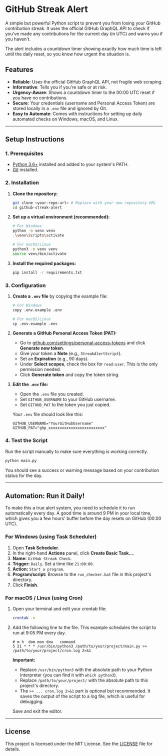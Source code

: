# GitHub Streak Alert

A simple but powerful Python script to prevent you from losing your GitHub contribution streak. It uses the official GitHub GraphQL API to check if you've made any contributions for the current day (in UTC) and warns you if you haven't.

The alert includes a countdown timer showing exactly how much time is left until the daily reset, so you know how urgent the situation is.

## Features

- **Reliable**: Uses the official GitHub GraphQL API, not fragile web scraping.
- **Informative**: Tells you if you're safe or at risk.
- **Urgency-Aware**: Shows a countdown timer to the 00:00 UTC reset if you have no contributions.
- **Secure**: Your credentials (username and Personal Access Token) are stored locally in a `.env` file and ignored by Git.
- **Easy to Automate**: Comes with instructions for setting up daily automated checks on Windows, macOS, and Linux.

---

## Setup Instructions

### 1. Prerequisites

- [Python 3.6+](https://www.python.org/downloads/) installed and added to your system's PATH.
- [Git](https://git-scm.com/downloads/) installed.

### 2. Installation

1.  **Clone the repository:**

    ```bash
    git clone <your-repo-url> # Replace with your new repository URL
    cd github-streak-alert
    ```

2.  **Set up a virtual environment (recommended):**

    ```bash
    # For Windows
    python -m venv venv
    .\venv\Scripts\activate

    # For macOS/Linux
    python3 -m venv venv
    source venv/bin/activate
    ```

3.  **Install the required packages:**

    ```bash
    pip install -r requirements.txt
    ```

### 3. Configuration

1.  **Create a `.env` file** by copying the example file:

    ```bash
    # For Windows
    copy .env.example .env

    # For macOS/Linux
    cp .env.example .env
    ```

2.  **Generate a GitHub Personal Access Token (PAT):**
    -   Go to [github.com/settings/personal-access-tokens](https://github.com/settings/personal-access-tokens) and click **Generate new token**.
    -   Give your token a **Note** (e.g., `StreakAlertScript`).
    -   Set an **Expiration** (e.g., 90 days).
    -   Under **Select scopes**, check the box for `read:user`. This is the only permission needed.
    -   Click **Generate token** and copy the token string.

3.  **Edit the `.env` file:**
    -   Open the `.env` file you created.
    -   Set `GITHUB_USERNAME` to your GitHub username.
    -   Set `GITHUB_PAT` to the token you just copied.

    Your `.env` file should look like this:

    ```
    GITHUB_USERNAME="YourGitHubUsername"
    GITHUB_PAT="ghp_xxxxxxxxxxxxxxxxxxxxxxxxx"
    ```

### 4. Test the Script

Run the script manually to make sure everything is working correctly.

```bash
python main.py
```

You should see a success or warning message based on your contribution status for the day.

---

## Automation: Run it Daily!

To make this a true alert system, you need to schedule it to run automatically every day. A good time is around 9 PM in your local time, which gives you a few hours' buffer before the day resets on GitHub (00:00 UTC).

### For Windows (using Task Scheduler)

1.  Open **Task Scheduler**.
2.  In the right-hand **Actions** panel, click **Create Basic Task...**.
3.  **Name:** `GitHub Streak Check`.
4.  **Trigger:** `Daily`. Set a time like `21:00:00`.
5.  **Action:** `Start a program`.
6.  **Program/script:** Browse to the `run_checker.bat` file in this project's directory.
7.  Click **Finish**.

### For macOS / Linux (using Cron)

1.  Open your terminal and edit your crontab file:

    ```bash
    crontab -e
    ```

2.  Add the following line to the file. This example schedules the script to run at 9:05 PM every day.

    ```cron
    # m h  dom mon dow   command
    5 21 * * * /usr/bin/python3 /path/to/your/project/main.py >> /path/to/your/project/cron.log 2>&1
    ```

    **Important:**
    -   Replace `/usr/bin/python3` with the absolute path to your Python interpreter (you can find it with `which python3`).
    -   Replace `/path/to/your/project/` with the absolute path to this project's directory.
    -   The `>> ... cron.log 2>&1` part is optional but recommended. It saves the output of the script to a log file, which is useful for debugging.

    Save and exit the editor.

---

## License

This project is licensed under the MIT License. See the [LICENSE](LICENSE) file for details.
